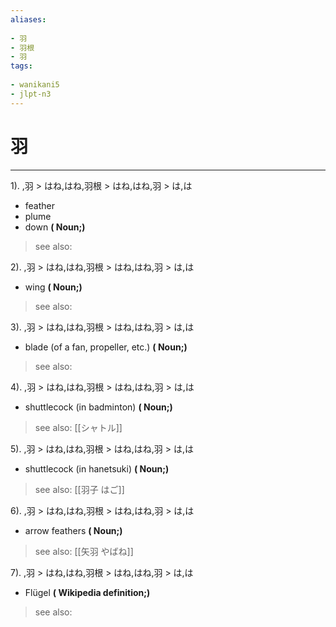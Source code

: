 ```yaml
---
aliases:
    
- 羽
- 羽根
- 羽
tags:
    
- wanikani5
- jlpt-n3
---
```


# 羽
---
1).
,羽 > はね,はね,羽根 > はね,はね,羽 > は,は

- feather
- plume
- down
**( Noun;)**
> see also: 
            
2).
,羽 > はね,はね,羽根 > はね,はね,羽 > は,は

- wing
**( Noun;)**
> see also: 
            
3).
,羽 > はね,はね,羽根 > はね,はね,羽 > は,は

- blade (of a fan, propeller, etc.)
**( Noun;)**
> see also: 
            
4).
,羽 > はね,はね,羽根 > はね,はね,羽 > は,は

- shuttlecock (in badminton)
**( Noun;)**
> see also:  [[シャトル]]
            
5).
,羽 > はね,はね,羽根 > はね,はね,羽 > は,は

- shuttlecock (in hanetsuki)
**( Noun;)**
> see also:  [[羽子 はご]]
            
6).
,羽 > はね,はね,羽根 > はね,はね,羽 > は,は

- arrow feathers
**( Noun;)**
> see also:  [[矢羽 やばね]]
            
7).
,羽 > はね,はね,羽根 > はね,はね,羽 > は,は

- Flügel
**( Wikipedia definition;)**
> see also: 
            